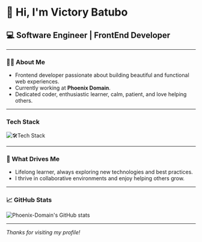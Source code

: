 # 👋 Hi, I'm Victory Batubo

## 💻 Software Engineer | FrontEnd Developer

---

### 🧑‍💻 About Me

- Frontend developer passionate about building beautiful and functional web experiences.
- Currently working at **Phoenix Domain**.
- Dedicated coder, enthusiastic learner, calm, patient, and love helping others.

---

###  Tech Stack

![🛠️Tech Stack](https://github-readme-tech-stack.vercel.app/api/cards?title=Tech%20Stack&icons=html5,css3,javascript,bootstrap,vite,figma,react)


---

### 🚀 What Drives Me

- Lifelong learner, always exploring new technologies and best practices.
- I thrive in collaborative environments and enjoy helping others grow.

---


### 📈 GitHub Stats

![Phoenix-Domain's GitHub stats](https://github-readme-stats.vercel.app/api?username=Phoenix-Domain&show=reviews&show_icons=true&theme=radical)



---

_Thanks for visiting my profile!_
